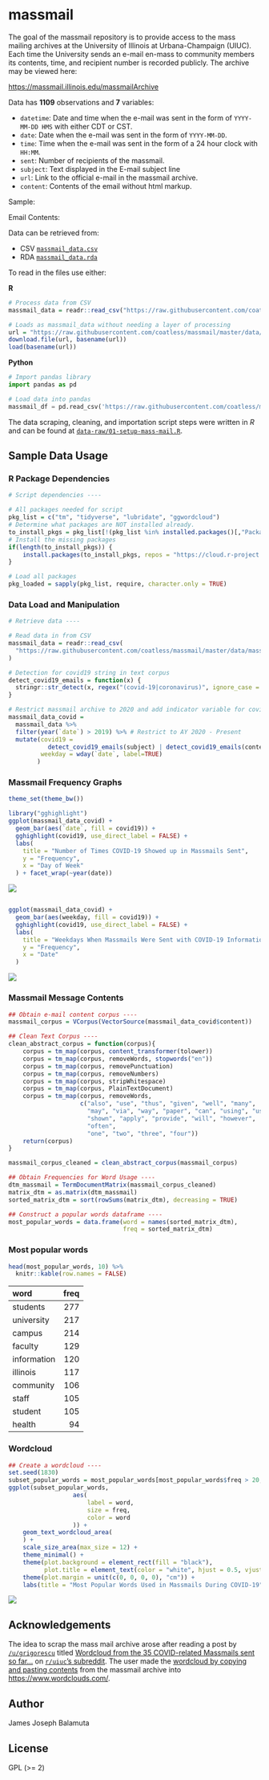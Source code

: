 
<!-- README.md is generated from README.Rmd. Please edit that file -->

# massmail

<!-- badges: start -->

<!-- [![Data build status](https://github.com/coatless/massmail/workflows/data-refresh/badge.svg)](https://github.com/coatless/massmail/actions) -->

<!-- badges: end -->

The goal of the massmail repository is to provide access to the mass
mailing archives at the University of Illinois at Urbana-Champaign
(UIUC). Each time the University sends an e-mail en-mass to community
members its contents, time, and recipient number is recorded publicly.
The archive may be viewed here:

<https://massmail.illinois.edu/massmailArchive>

Data has **1109** observations and **7** variables:

  - `datetime`: Date and time when the e-mail was sent in the form of
    `YYYY-MM-DD HMS` with either CDT or CST.
  - `date`: Date when the e-mail was sent in the form of `YYYY-MM-DD`.
  - `time`: Time when the e-mail was sent in the form of a 24 hour clock
    with `HH:MM`.
  - `sent`: Number of recipients of the massmail.
  - `subject`: Text displayed in the E-mail subject line
  - `url`: Link to the official e-mail in the massmail archive.
  - `content`: Contents of the email without html markup.

Sample:

Email Contents:

Data can be retrieved from:

  - CSV [`massmail_data.csv`](data/massmail_data.csv)
  - RDA [`massmail_data.rda`](data/massmail_data.rda)

To read in the files use either:

**R**

``` r
# Process data from CSV
massmail_data = readr::read_csv("https://raw.githubusercontent.com/coatless/massmail/master/data/massmail_data.csv")

# Loads as massmail_data without needing a layer of processing
url = "https://raw.githubusercontent.com/coatless/massmail/master/data/massmail_data.rda"
download.file(url, basename(url))
load(basename(url))
```

**Python**

``` python
# Import pandas library
import pandas as pd

# Load data into pandas
massmail_df = pd.read_csv('https://raw.githubusercontent.com/coatless/massmail/master/data/massmail_data.csv')
```

The data scraping, cleaning, and importation script steps were written
in *R* and can be found at
[`data-raw/01-setup-mass-mail.R`](data-raw/01-setup-mass-mail.R).

## Sample Data Usage

### R Package Dependencies

``` r
# Script dependencies ----

# All packages needed for script
pkg_list = c("tm", "tidyverse", "lubridate", "ggwordcloud")
# Determine what packages are NOT installed already.
to_install_pkgs = pkg_list[!(pkg_list %in% installed.packages()[,"Package"])]
# Install the missing packages
if(length(to_install_pkgs)) {
    install.packages(to_install_pkgs, repos = "https://cloud.r-project.org")
}

# Load all packages
pkg_loaded = sapply(pkg_list, require, character.only = TRUE)
```

### Data Load and Manipulation

``` r
# Retrieve data ----

# Read data in from CSV
massmail_data = readr::read_csv(
  "https://raw.githubusercontent.com/coatless/massmail/master/data/massmail_data.csv"
)

# Detection for covid19 string in text corpus
detect_covid19_emails = function(x) { 
  stringr::str_detect(x, regex("(covid-19|coronavirus)", ignore_case = TRUE))
}

# Restrict massmail archive to 2020 and add indicator variable for covid19
massmail_data_covid =
  massmail_data %>%
  filter(year(`date`) > 2019) %>% # Restrict to AY 2020 - Present
  mutate(covid19 = 
           detect_covid19_emails(subject) | detect_covid19_emails(content),
         weekday = wday(`date`, label=TRUE)
        )
```

### Massmail Frequency Graphs

``` r
theme_set(theme_bw())

library("gghighlight")
ggplot(massmail_data_covid) +
  geom_bar(aes(`date`, fill = covid19)) +
  gghighlight(covid19, use_direct_label = FALSE) +
  labs(
    title = "Number of Times COVID-19 Showed up in Massmails Sent",
    y = "Frequency",
    x = "Day of Week"
  ) + facet_wrap(~year(date))
```

![](README_files/figure-gfm/sample-graphic-1.png)<!-- -->

``` r

ggplot(massmail_data_covid) +
  geom_bar(aes(weekday, fill = covid19)) +
  gghighlight(covid19, use_direct_label = FALSE) +
  labs(
    title = "Weekdays When Massmails Were Sent with COVID-19 Information",
    y = "Frequency",
    x = "Date"
  )
```

![](README_files/figure-gfm/sample-graphic-2.png)<!-- -->

### Massmail Message Contents

``` r
## Obtain e-mail content corpus ----
massmail_corpus = VCorpus(VectorSource(massmail_data_covid$content))

## Clean Text Corpus ----
clean_abstract_corpus = function(corpus){
    corpus = tm_map(corpus, content_transformer(tolower))
    corpus = tm_map(corpus, removeWords, stopwords("en"))
    corpus = tm_map(corpus, removePunctuation)
    corpus = tm_map(corpus, removeNumbers)
    corpus = tm_map(corpus, stripWhitespace)
    corpus = tm_map(corpus, PlainTextDocument)
    corpus = tm_map(corpus, removeWords,
                    c("also", "use", "thus", "given", "well", "many",
                      "may", "via", "way", "paper", "can", "using", "used",
                      "shown", "apply", "provide", "will", "however",
                      "often",
                      "one", "two", "three", "four"))
    return(corpus)
}

massmail_corpus_cleaned = clean_abstract_corpus(massmail_corpus)

## Obtain Frequencies for Word Usage ----
dtm_massmail = TermDocumentMatrix(massmail_corpus_cleaned)
matrix_dtm = as.matrix(dtm_massmail)
sorted_matrix_dtm = sort(rowSums(matrix_dtm), decreasing = TRUE)

## Construct a popular words dataframe ----
most_popular_words = data.frame(word = names(sorted_matrix_dtm),
                                freq = sorted_matrix_dtm)
```

### Most popular words

``` r
head(most_popular_words, 10) %>%
  knitr::kable(row.names = FALSE)
```

| word        | freq |
| :---------- | ---: |
| students    |  277 |
| university  |  217 |
| campus      |  214 |
| faculty     |  129 |
| information |  120 |
| illinois    |  117 |
| community   |  106 |
| staff       |  105 |
| student     |  105 |
| health      |   94 |

### Wordcloud

``` r
## Create a wordcloud ---- 
set.seed(1830)
subset_popular_words = most_popular_words[most_popular_words$freq > 20, ]
ggplot(subset_popular_words,
                  aes(
                      label = word,
                      size = freq,
                      color = word
                  )) +
    geom_text_wordcloud_area(
    ) +
    scale_size_area(max_size = 12) +
    theme_minimal() +
    theme(plot.background = element_rect(fill = "black"),
          plot.title = element_text(color = "white", hjust = 0.5, vjust = -5, size = 16)) +
    theme(plot.margin = unit(c(0, 0, 0, 0), "cm")) +
    labs(title = "Most Popular Words Used in Massmails During COVID-19")
```

![](README_files/figure-gfm/word-cloud-1.png)<!-- -->

## Acknowledgements

The idea to scrap the mass mail archive arose after reading a post by
[`/u/grigorescu`](https://www.reddit.com/user/grigorescu/) titled
[Wordcloud from the 35 COVID-related Massmails sent so
far…](https://www.reddit.com/r/UIUC/comments/fudk9w/wordcloud_from_the_35_covidrelated_massmails_sent/)
on [`r/uiuc`’s subreddit](https://www.reddit.com/r/UIUC). The user made
the [wordcloud by copying and pasting
contents](https://www.reddit.com/r/UIUC/comments/fudk9w/wordcloud_from_the_35_covidrelated_massmails_sent/fmc71es/)
from the massmail archive into <https://www.wordclouds.com/>.

## Author

James Joseph Balamuta

## License

GPL (\>= 2)
